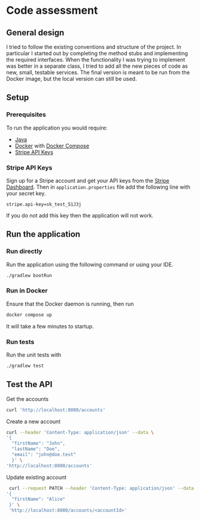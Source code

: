 # Code assessment

## General design

I tried to follow the existing conventions and structure of the project. In particular I started out by completing the method stubs and implementing the required interfaces. When the functionality I was trying to implement was better in a separate class, I tried to add all the new pieces of code as new, small, testable services. The final version is meant to be run from the Docker image, but the local version can still be used.

## Setup

### Prerequisites

To run the application you would require:

- [Java](https://adoptium.net/temurin/releases/)
- [Docker](https://docs.docker.com/get-docker/) with [Docker Compose](https://docs.docker.com/compose/)
- [Stripe API Keys](https://stripe.com/docs/keys)

### Stripe API Keys

Sign up for a Stripe account and get your API keys from the [Stripe Dashboard](https://dashboard.stripe.com/apikeys). Then in `application.properties` file add the following line with your secret key.

```properties
stripe.api-key=sk_test_51J3j
```

If you do not add this key then the application will not work.

## Run the application

### Run directly

Run the application using the following command or using your IDE.

```sh
./gradlew bootRun
```

### Run in Docker

Ensure that the Docker daemon is running, then run

```sh
docker compose up
```

It will take a few minutes to startup.

### Run tests

Run the unit tests with
```sh
./gradlew test
```

## Test the API

Get the accounts

```sh
curl 'http://localhost:8080/accounts'
```

Create a new account

```sh
curl --header 'Content-Type: application/json' --data \
'{
  "firstName": "John",
  "lastName": "Doe",
  "email": "john@doe.test"
  }' \
'http://localhost:8080/accounts'
```

Update existing account

```sh
 curl --request PATCH --header 'Content-Type: application/json' --data \
'{
  "firstName": "Alice"
 }' \
 'http://localhost:8080/accounts/<accountId>'
```
